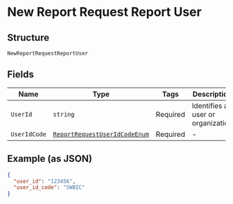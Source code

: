 
# New Report Request Report User

## Structure

`NewReportRequestReportUser`

## Fields

| Name | Type | Tags | Description |
|  --- | --- | --- | --- |
| `UserId` | `string` | Required | Identifies a user or organization |
| `UserIdCode` | [`ReportRequestUserIdCodeEnum`](../../doc/models/report-request-user-id-code-enum.md) | Required | - |

## Example (as JSON)

```json
{
  "user_id": "123456",
  "user_id_code": "SWBIC"
}
```

